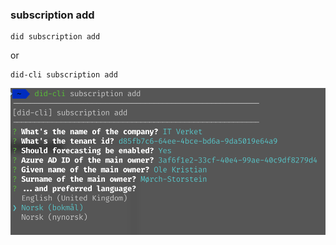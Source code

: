 ### subscription add

```shell
did subscription add
```

or

```shell
did-cli subscription add
```

![image-20210311092849679](assets/image-20210311092849679.png)
